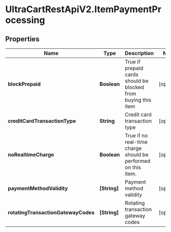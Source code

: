 # UltraCartRestApiV2.ItemPaymentProcessing

## Properties
Name | Type | Description | Notes
------------ | ------------- | ------------- | -------------
**blockPrepaid** | **Boolean** | True if prepaid cards should be blocked from buying this item | [optional] 
**creditCardTransactionType** | **String** | Credit card transaction type | [optional] 
**noRealtimeCharge** | **Boolean** | True if no real-time charge should be performed on this item. | [optional] 
**paymentMethodValidity** | **[String]** | Payment method validity | [optional] 
**rotatingTransactionGatewayCodes** | **[String]** | Rotating transaction gateway codes | [optional] 


